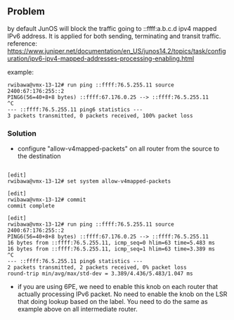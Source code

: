
## Problem

by default JunOS will block the traffic going to ::ffff:a.b.c.d ipv4 mapped IPv6 address. It is applied for both sending, terminating and transit traffic.
reference: https://www.juniper.net/documentation/en_US/junos14.2/topics/task/configuration/ipv6-ipv4-mapped-addresses-processing-enabling.html

example:

```
rwibawa@vmx-13-12# run ping ::ffff:76.5.255.11 source 2400:67:176:255::2
PING6(56=40+8+8 bytes) ::ffff:67.176.0.25 --> ::ffff:76.5.255.11
^C
--- ::ffff:76.5.255.11 ping6 statistics ---
3 packets transmitted, 0 packets received, 100% packet loss
```

### Solution
* configure "allow-v4mapped-packets" on all router from the source to the destination

```

[edit]
rwibawa@vmx-13-12# set system allow-v4mapped-packets

[edit]
rwibawa@vmx-13-12# commit
commit complete

[edit]
rwibawa@vmx-13-12# run ping ::ffff:76.5.255.11 source 2400:67:176:255::2
PING6(56=40+8+8 bytes) ::ffff:67.176.0.25 --> ::ffff:76.5.255.11
16 bytes from ::ffff:76.5.255.11, icmp_seq=0 hlim=63 time=5.483 ms
16 bytes from ::ffff:76.5.255.11, icmp_seq=1 hlim=63 time=3.389 ms
^C
--- ::ffff:76.5.255.11 ping6 statistics ---
2 packets transmitted, 2 packets received, 0% packet loss
round-trip min/avg/max/std-dev = 3.389/4.436/5.483/1.047 ms

```

* if you are using 6PE, we need to enable this knob on each router that actually processing IPv6 packet. No need to enable the knob on the LSR that doing lookup based on the label. You need to do the same as example above on all intermediate router.
